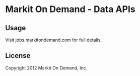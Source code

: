 Markit On Demand - Data APIs
=================

Usage
-----

Visit jobs.markitondemand.com for full details.

License
---------------------

Copyright 2012 Markit On Demand, Inc.
